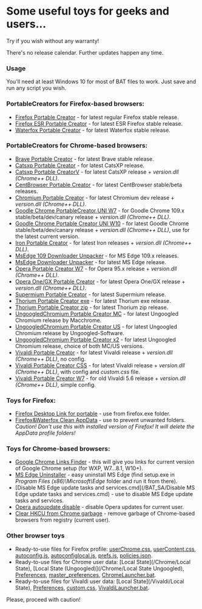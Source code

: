 Some useful toys for geeks and users...
===========

Try if you wish without any warranty!

There's no release calendar.
Further updates happen any time.



### Usage

You'll need at least Windows 10 for most of BAT files to work.
Just save and run any script you wish.



### PortableCreators for Firefox-based browsers:
- [Firefox Portable Creator](/BAT_SA/FirefoxPortableCreator.bat) - for latest regular Firefox stable release.
- [Firefox ESR Portable Creator](/BAT_SA/FirefoxEsrPortableCreator.bat) - for latest ESR Firefox stable release.
- [Waterfox Portable Creator](/BAT_SA/WaterfoxPortableCreator.bat) - for latest Waterfox stable release.



### PortableCreators for Chrome-based browsers:
- [Brave Portable Creator](/BAT_SA/BravePortableCreator.cmd) - for latest Brave stable release.
- [Catsxp Portable Creator](/BAT_SA/CatsxpPortableCreator.cmd) - for latest CatsXP release.
- [Catsxp Portable CreatorV](/BAT_SA/CatsxpPortableCreatorV.cmd) - for latest CatsXP release + *version.dll (Chrome++ DLL)*.
- [CentBrowser Portable Creator](/BAT_SA/CentBrowserPortableCreator.cmd) - for latest CentBrowser stable/beta releases.
- [Chromium Portable Creator](/BAT_SA/ChromiumPortableCreator.cmd) - for latest Chromium dev release + *version.dll (Chrome++ DLL)*.
- [Goodle Chrome PortableCreator UNI W7](/BAT_SA/GChromePortableCreatorUNI_W7.bat) - for Goodle Chrome 109.x stable/beta/dev/canary release + *version.dll (Chrome++ DLL)*.
- [Goodle Chrome Portable Creator UNI W10](/BAT_SA/GChromePortableCreatorUNI_W10.bat) - for latest Goodle Chrome stable/beta/dev/canary release + *version.dll (Chrome++ DLL)*, use for the latest current version.
- [Iron Portable Creator](/BAT_SA/IronPortableCreator.cmd) - for latest Iron releases + *version.dll (Chrome++ DLL)*.
- [MsEdge 109 Downloader Unpacker](/BAT_SA/MsEdge109_DownloaderUnpacker-http.bat) - for MS Edge 109.x releases.
- [MsEdge Downloader Unpacker](/BAT_SA/MsEdge_DownloaderUnpacker.bat) - for latest MS Edge release.
- [Opera Portable Creator W7](/BAT_SA/OperaPortableCreator_W7.bat) - for Opera 95.x release + *version.dll (Chrome++ DLL)*.
- [Opera One/GX Portable Creator](/BAT_SA/OperaGXPortableCreator.bat) - for latest Opera One/GX release + *version.dll (Chrome++ DLL)*.
- [Supermium Portable Creator](/BAT_SA/SupermiumPortableCreator.cmd) - for latest Supermium release.
- [Thorium Portable Creator exe](/BAT_SA/ThoriumPortableCreatorExe.cmd) - for latest Thorium exe release.
- [Thorium Portable Creator zip](/BAT_SA/ThoriumPortableCreatorZip.cmd) - for latest Thorium zip release.
- [UngoogledChromium Portable Creator MC](/BAT_SA/UngoogledChromiumPortableCreatorM.cmd) - for latest Ungoogled Chromium release by Macchrome.
- [UngoogledChromium Portable Creator US](/BAT_SA/UngoogledChromiumPortableCreatorU.cmd) - for latest Ungoogled Chromium release by Ungoogled-Software.
- [UngoogledChromium Portable Creator x2](/BAT_SA/UngoogledChromiumPortableCreatorX2.cmd) - for latest Ungoogled Chromium release, choice of both MC/US versions.
- [Vivaldi Portable Creator](/BAT_SA/VivaldiPortableCreator.cmd) - for latest Vivaldi release + *version.dll (Chrome++ DLL)*, no config.
- [Vivaldi Portable Creator CSS](/BAT_SA/VivaldiPortableCreator+CSS.cmd) - for latest Vivaldi release + *version.dll (Chrome++ DLL)*, with config and *custom.css* file.
- [Vivaldi Portable Creator W7](/BAT_SA/VivaldiPortableCreator_W7.cmd) - for old Vivaldi 5.6 release + *version.dll (Chrome++ DLL)*, simple config.



### Toys for Firefox:
- [Firefox Desktop Link for portable](/BAT_SA/FirefoxDesktopLink_portable.bat) - use from firefox.exe folder.
- [Firefox&Waterfox Clean AppData](/BAT_SA/Firefox-Waterfox-CleanAppData.bat) - use to prevent unwanted folders. *Caution! Don't use this with installed version of Firefox! It will delete the AppData profile folders!*



### Toys for Chrome-based browsers:
- [Google Chrome Links Finder](/BAT_SA/GChrome_LinksFinder.bat) - this will give you links for current version of Google Chrome setup (for WXP, W7…8.1, W10+).
- [MS Edge Uninstaller](/BAT_SA/MsEdgeUninstall.bat) - easy uninstall MS Edge (find setup.exe in *Program Files (x86)\Microsoft\Edge* folder and run it from there).
- [Disable MS Edge update tasks and services.cmd](/BAT_SA/Disable MS Edge update tasks and services.cmd) - use to disable MS Edge update tasks and services.
- [Opera autoupdate disable](/BAT_SA/REG_opera_autoupdate_disabled.bat) - disable Opera updates for current user.
- [Clear HKCU from Chrome garbage](/BAT_SA/Clear-HKCU-Chrome.reg) - remove garbage of Chrome-based browsers from registry (current user).



### Other browser toys
- Ready-to-use files for Firefox profile: [userChrome.css](/Firefox/userChrome.css), [userContent.css](/Firefox/userContent.css), [autoconfig.js](/Firefox/autoconfig.js), [autoconfiglocal.js](/Firefox/autoconfiglocal.js), [prefs.js](/Firefox/prefs.js), [policies.json](/Firefox/policies.json).
- Ready-to-use files for Chrome user data: [Local State](/Chrome/Local State), [Local State (Ungoogled)](/Chrome/Local State Ungoogled), [Preferences](/Chrome/Preferences), [master_preferences](/Chrome/master_preferences), [ChromeLauncher.bat](/Chrome/ChromeLauncher.bat).
- Ready-to-use files for Vivaldi user data: [Local State](/Vivaldi/Local State), [Preferences](/Vivaldi/Preferences), [custom.css](/Vivaldi/custom.css), [VivaldiLauncher.bat](/Vivaldi/VivaldiLauncher.bat).



Please, proceed with caution!
